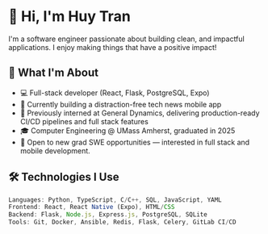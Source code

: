 # 👋 Hi, I'm Huy Tran

I'm a software engineer passionate about building clean, and impactful applications. I enjoy making things that have a positive impact!

## 🧠 What I'm About

- 💻 Full-stack developer (React, Flask, PostgreSQL, Expo)
- 📱 Currently building a distraction-free tech news mobile app
- 🚀 Previously interned at General Dynamics, delivering production-ready CI/CD pipelines and full stack features
- 🎓 Computer Engineering @ UMass Amherst, graduated in 2025
- 📍 Open to new grad SWE opportunities — interested in full stack and mobile development.

## 🛠️ Technologies I Use

```ts
Languages: Python, TypeScript, C/C++, SQL, JavaScript, YAML
Frontend: React, React Native (Expo), HTML/CSS
Backend: Flask, Node.js, Express.js, PostgreSQL, SQLite
Tools: Git, Docker, Ansible, Redis, Flask, Celery, GitLab CI/CD
